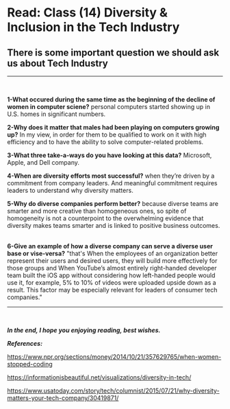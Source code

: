 # Read: Class (14) Diversity & Inclusion in the Tech Industry

## There is some important question we should ask us about Tech Industry

---
<br>

**1-What occured during the same time as the beginning of the decline of women in computer sciene?** personal computers started showing up in U.S. homes in significant numbers.

**2-Why does it matter that males had been playing on computers growing up?** In my view, in order for them to be qualified to work on it with high efficiency and to have the ability to solve computer-related problems.

**3-What three take-a-ways do you have looking at this data?** Microsoft, Apple, and Dell company.

**4-When are diversity efforts most successful?** when they’re driven by a commitment from company leaders. And meaningful commitment requires leaders to understand why diversity matters.

**5-Why do diverse companies perform better?** because diverse teams are smarter and more creative than homogeneous ones, so spite of homogeneity is not a counterpoint to the overwhelming evidence that diversity makes teams smarter and is linked to positive business outcomes.  

**6-Give an example of how a diverse company can serve a diverse user base or vise-versa?** "that's When the employees of an organization better represent their users and desired users, they will build more effectively for those groups and When YouTube’s almost entirely right-handed developer team built the iOS app without considering how left-handed people would use it, for example, 5% to 10% of videos were uploaded upside down as a result. This factor may be especially relevant for leaders of consumer tech companies."
___

<br>

_**In the end, I hope you enjoying reading, best wishes.**_

_**References:**_

<https://www.npr.org/sections/money/2014/10/21/357629765/when-women-stopped-coding>

<https://informationisbeautiful.net/visualizations/diversity-in-tech/>

<https://www.usatoday.com/story/tech/columnist/2015/07/21/why-diversity-matters-your-tech-company/30419871/>